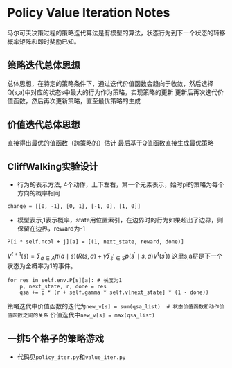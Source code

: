 # Policy Value Iteration Notes

马尔可夫决策过程的策略迭代算法是有模型的算法，状态行为到下一个状态的转移概率矩阵和即时奖励已知。

## 策略迭代总体思想
总体思想，在特定的策略条件下，通过迭代价值函数会趋向于收敛，然后选择Q(s,a)中对应的状态s中最大的行为作为策略，实现策略的更新
更新后再次迭代价值函数，然后再次更新策略，直至最优策略的生成

## 价值迭代总体思想
直接得出最优的值函数（跨策略的）估计
最后基于Q值函数直接生成最优策略

## CliffWalking实验设计

- 行为的表示方法, 4个动作，上下左右，第一个元素表示，始时pi的策略为每个方向的概率相同

```
change = [[0, -1], [0, 1], [-1, 0], [1, 0]]
```

- 模型表示,1表示概率，state用位置索引，在边界时的行为如果超出了边界，则保留在边界，reward为-1

```
P[i * self.ncol + j][a] = [(1, next_state, reward, done)]
```

$V^{t+1}(s)=\sum_{a \in A} \pi(a \mid s)\left(R(s, a)+\gamma \sum_{s^{\prime} \in S} p\left(s^{\prime} \mid s, a\right) V^t\left(s^{\prime}\right)\right)$
这里s,a将是下一个状态为全概率为1的事件。

```
for res in self.env.P[s][a]: # 长度为1
    p, next_state, r, done = res
    qsa += p * (r + self.gamma * self.v[next_state] * (1 - done))
```

策略迭代中价值函数的迭代为`new_v[s] = sum(qsa_list)  # 状态价值函数和动作价值函数之间的关系`
价值迭代中`new_v[s] = max(qsa_list)`

## 一排5个格子的策略游戏
- 代码见`policy_iter.py`和`value_iter.py`